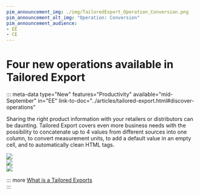 ```yaml
---
pim_announcement_img: ./img/TailoredExport_Operation_Conversion.png
pim_announcement_alt_img: "Operation: Conversion"
pim_announcement_audience:
- EE
- CE
---
```


# Four new operations available in Tailored Export
::: meta-data type="New" features="Productivity" available="mid-September" in="EE" link-to-doc="../articles/tailored-export.html#discover-operations"

Sharing the right product information with your retailers or distributors can be daunting. Tailored Export covers even more business needs with the possibility to concatenate up to 4 values from different sources into one column, to convert measurement units, to add a default value in an empty cell, and to automatically clean HTML tags.

![](../img/TailoredExport_Operation_CleanHTML.png)  
![](../img/TailoredExport_Operation_Conversion.png)  
![](../img/TailoredExport_Operation_UseDefaultValueWhenEmpty.png)

::: more
[What is a Tailored Exports](../articles/tailored-export.html )  
:::
